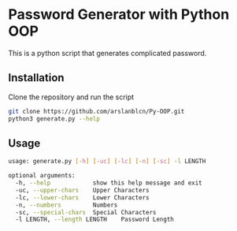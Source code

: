 # Password Generator with Python OOP

This is a python script that generates complicated password. 

## Installation

Clone the repository and run the script
```bash
git clone https://github.com/arslanblcn/Py-OOP.git
python3 generate.py --help
```

## Usage

```bash
usage: generate.py [-h] [-uc] [-lc] [-n] [-sc] -l LENGTH

optional arguments:
  -h, --help            show this help message and exit
  -uc, --upper-chars    Upper Characters
  -lc, --lower-chars    Lower Characters
  -n, --numbers         Numbers
  -sc, --special-chars  Special Characters
  -l LENGTH, --length LENGTH    Password Length
```